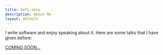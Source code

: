 ```yaml
---
title: kofi.sexy
description: About Me
layout: default
---
```


I write software and enjoy speaking about it.
Here are some talks that I have given before:


[COMING SOON...](https://www.youtube.com/watch?v=q_qUiytLYRc)

